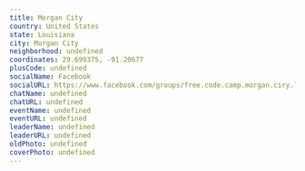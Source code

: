 ```yaml
---
title: Morgan City
country: United States
state: Louisiana
city: Morgan City
neighborhood: undefined
coordinates: 29.699375, -91.20677
plusCode: undefined
socialName: Facebook
socialURL: https://www.facebook.com/groups/free.code.camp.morgan.ciry.la
chatName: undefined
chatURL: undefined
eventName: undefined
eventURL: undefined
leaderName: undefined
leaderURL: undefined
oldPhoto: undefined
coverPhoto: undefined
---
```

